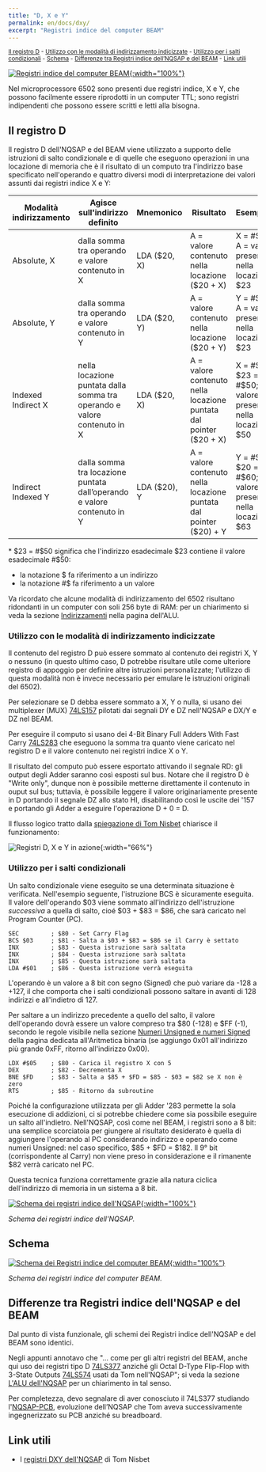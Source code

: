 ```yaml
---
title: "D, X e Y"
permalink: en/docs/dxy/
excerpt: "Registri indice del computer BEAM"
---
```

<small>[Il registro D](#il-registro-d) - [Utilizzo con le modalità di indirizzamento indicizzate](#utilizzo-con-le-modalità-di-indirizzamento-indicizzate) - [Utilizzo per i salti condizionali](#utilizzo-per-i-salti-condizionali) - [Schema](#schema) - [Differenze tra Registri indice dell’NQSAP e del BEAM](#differenze-tra-registri-indice-dellnqsap-e-del-beam) - [Link utili](#link-utili)</small>

[![Registri indice del computer BEAM](../../assets/dxy/60-beam-dxy.png "Registri indice del computer BEAM"){:width="100%"}](../../assets/dxy/60-beam-dxy.png)

Nel microprocessore 6502 sono presenti due registri indice, X e Y, che possono facilmente essere riprodotti in un computer TTL; sono registri indipendenti che possono essere scritti e letti alla bisogna.

## Il registro D

Il registro D dell'NQSAP e del BEAM viene utilizzato a supporto delle istruzioni di salto condizionale e di quelle che eseguono operazioni in una locazione di memoria che è il risultato di un computo tra l'indirizzo base specificato nell'operando e quattro diversi modi di interpretazione dei valori assunti dai registri indice X e Y:

| Modalità indirizzamento | Agisce sull'indirizzo definito                                            | Mnemonico    | Risultato                                                          | Esempio*                                                |
| -                  | -                                                                              | -            | -                                                                  | -                                                       |  
| Absolute, X        | dalla somma tra operando e valore contenuto in X                               | LDA ($20, X) | A = valore contenuto nella locazione ($20 + X)                     | X = #$03; A = valore presente nella locazione $23       |
| Absolute, Y        | dalla somma tra operando e valore contenuto in Y                               | LDA ($20, Y) | A = valore contenuto nella locazione ($20 + Y)                     | Y = #$03; A = valore presente nella locazione $23       |
| Indexed Indirect X | nella locazione puntata dalla somma tra operando e valore contenuto in X | LDA ($20, X) | A = valore contenuto nella locazione puntata dal pointer ($20 + X) | X = #$03; $23 = #$50; A = valore presente nella locazione $50 |
| Indirect Indexed Y | dalla somma tra locazione puntata dall’operando e valore contenuto in Y | LDA ($20), Y  | A = valore contenuto nella locazione puntata dal pointer ($20) + Y | Y = #$03; $20 = #$60; A = valore presente nella locazione $63 |

\* $23 = #$50 significa che l'indirizzo esadecimale $23 contiene il valore esadecimale #$50:

- la notazione $ fa riferimento a un indirizzo
- la notazione #$ fa riferimento a un valore

Va ricordato che alcune modalità di indirizzamento del 6502 risultano ridondanti in un computer con soli 256 byte di RAM: per un chiarimento si veda la sezione [Indirizzamenti](../alu/#indirizzamenti) nella pagina dell'ALU.

### Utilizzo con le modalità di indirizzamento indicizzate

Il contenuto del registro D può essere sommato al contenuto dei registri X, Y o nessuno (in questo ultimo caso, D potrebbe risultare utile come ulteriore registro di appoggio per definire altre istruzioni personalizzate; l'utilizzo di questa modalità non è invece necessario per emulare le istruzioni originali del 6502).

Per selezionare se D debba essere sommato a X, Y o nulla, si usano dei multiplexer (MUX) <a href="https://www.ti.com/lit/ds/symlink/sn74ls157.pdf" target="_blank">74LS157</a> pilotati dai segnali DY e DZ nell'NQSAP e DX/Y e DZ nel BEAM.

Per eseguire il computo si usano dei 4-Bit Binary Full Adders With Fast Carry <a href="https://www.ti.com/lit/ds/symlink/sn54s283.pdf" target="_blank">74LS283</a> che eseguono la somma tra quanto viene caricato nel registro D e il valore contenuto nei registri indice X o Y.

Il risultato del computo può essere esportato attivando il segnale RD: gli output degli Adder saranno così esposti sul bus. Notare che il registro D è "Write only", dunque non è possibile metterne direttamente il contenuto in ouput sul bus; tuttavia, è possibile leggere il valore originariamente presente in D portando il segnale DZ allo stato HI, disabilitando così le uscite dei '157 e portando gli Adder a eseguire l'operazione D + 0 = D.

Il flusso logico tratto dalla <a href="https://tomnisbet.github.io/nqsap/docs/dxy-registers/" targe ="_blank">spiegazione di Tom Nisbet</a> chiarisce il funzionamento:

![Registri D, X e Y in azione](../../assets/dxy/60-dxy-nqsap-tom-flow.png "Registri D, X e Y in azione"){:width="66%"}

### Utilizzo per i salti condizionali

Un salto condizionale viene eseguito se una determinata situazione è verificata. Nell'esempio seguente, l'istruzione BCS è sicuramente eseguita. Il valore dell'operando $03 viene sommato all'indirizzo dell'istruzione *successiva* a quella di salto, cioé $03 + $83 = $86, che sarà caricato nel Program Counter (PC).

~~~text
SEC         ; $80 - Set Carry Flag
BCS $03     ; $81 - Salta a $03 + $83 = $86 se il Carry è settato
INX         ; $83 - Questa istruzione sarà saltata
INX         ; $84 - Questa istruzione sarà saltata
INX         ; $85 - Questa istruzione sarà saltata
LDA #$01    ; $86 - Questa istruzione verrà eseguita
~~~

L'operando è un valore a 8 bit con segno (Signed) che può variare da -128 a +127, il che comporta che i salti condizionali possono saltare in avanti di 128 indirizzi e all'indietro di 127.

Per saltare a un indirizzo precedente a quello del salto, il valore dell'operando dovrà essere un valore compreso tra $80 (-128) e $FF (-1), secondo le regole visibile nella sezione [Numeri Unsigned e numeri Signed](../math/#numeri-unsigned-e-numeri-signed) della pagina dedicata all'Aritmetica binaria (se aggiungo 0x01 all'indirizzo più grande 0xFF, ritorno all'indirizzo 0x00).

~~~text
LDX #$05    ; $80 - Carica il registro X con 5
DEX         ; $82 - Decrementa X
BNE $FD     ; $83 - Salta a $85 + $FD = $85 - $03 = $82 se X non è zero
RTS         ; $85 - Ritorno da subroutine
~~~

Poiché la configurazione utilizzata per gli Adder '283 permette la sola esecuzione di addizioni, ci si potrebbe chiedere come sia possibile eseguire un salto all'indietro. Nell'NQSAP, così come nel BEAM, i registri sono a 8 bit: una semplice scorciatoia per giungere al risultato desiderato è quella di aggiungere l'operando al PC considerando indirizzo e operando come numeri Unsigned: nel caso specifico, $85 + $FD = $182. Il 9° bit (corrispondente al Carry) non viene preso in considerazione e il rimanente $82 verrà caricato nel PC.

Questa tecnica funziona correttamente grazie alla natura ciclica dell'indirizzo di memoria in un sistema a 8 bit.

[![Schema dei registri indice dell'NQSAP](../../assets/dxy/60-nqsap-dxy-schema.png "Schema dei registri indice dell'NQSAP"){:width="100%"}](../../assets/dxy/60-nqsap-dxy-schema.png)

*Schema dei registri indice dell'NQSAP.*

## Schema

[![Schema dei Registri indice del computer BEAM](../../assets/dxy/60-beam-dxy-schema.png "Schema dei Registri indice del computer BEAM"){:width="100%"}](../../assets/dxy/60-beam-dxy-schema.png)

*Schema dei registri indice del computer BEAM.*

## Differenze tra Registri indice dell'NQSAP e del BEAM

Dal punto di vista funzionale, gli schemi dei Registri indice dell'NQSAP e del BEAM sono identici.

Negli appunti annotavo che "... come per gli altri registri del BEAM, anche qui uso dei registri tipo D <a href="https://www.ti.com/lit/ds/symlink/sn54ls377.pdf" target="_blank">74LS377</a> anziché gli Octal D-Type Flip-Flop with 3-State Outputs <a href="https://www.onsemi.com/pdf/datasheet/74vhc574-d.pdf" target="_blank">74LS574</a> usati da Tom nell'NQSAP"; si veda la sezione [L'ALU dell'NQSAP](../alu/#lalu-dellnqsap) per un chiarimento in tal senso.

Per completezza, devo segnalare di aver conosciuto il 74LS377 studiando l'<a href="https://tomnisbet.github.io/nqsap-pcb/" target="_blank">NQSAP-PCB</a>, evoluzione dell’NQSAP che Tom aveva successivamente ingegnerizzato su PCB anziché su breadboard.

## Link utili

- I <a href="https://tomnisbet.github.io/nqsap/docs/dxy-registers/" target="_blank">registri DXY dell'NQSAP</a> di Tom Nisbet
